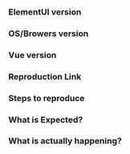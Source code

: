 <!--
提交 issue 前请务必查看 FAQ：https://github.com/ElemeFE/element/blob/master/FAQ.md。如果你的问题可以在 FAQ 中找到解决方案，我们会直接关闭 issue。
 -->

<!--
issue 仅用于提交 bug 或 feature 以及设计相关的内容，其它疑问请到 gitter 聊天室找社区里面的小伙伴聊一聊：https://gitter.im/ElemeFE/element
 -->

<!--
有问题请提供 Demo 或者 GitHub 仓库地址，节省大家时间
-->

<!--
Issues are exclusively for bug reports and feature requests. For other questions, please visit gitter: https://gitter.im/ElemeFE/element
-->

<!--
Thank you for contributing! Please carefully read the following before opening your issue.
 -->

### ElementUI version
<!-- 1.0.0-rc.2 -->

### OS/Browers version
<!-- macOS/Chrome 53 -->

### Vue version
<!-- 2.0.0-rc.4 -->

### Reproduction Link
<!-- A minimal JSBin, JSFiddle, Codepen, or a GitHub repository that can reproduce the bug. -->
<!-- https://codepen.io/anon/pen/ozYpNA -->
<!-- https://jsfiddle.net/gmve9d3p/ -->

### Steps to reproduce

### What is Expected?

### What is actually happening?
